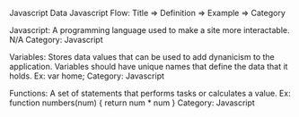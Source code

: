 Javascript Data
Javascript
Flow: Title => Definition => Example => Category

Javascript: A programming language used to make a site more interactable. N/A Category: Javascript

Variables: Stores data values that can be used to add dynanicism to the application. Variables should have unique names that define the data that it holds. Ex: var home; Category: Javascript

Functions: A set of statements that performs tasks or calculates a value. Ex: function numbers(num) {
    return num * num
} Category: Javascript